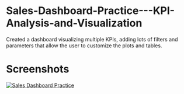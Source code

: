 # Sales-Dashboard-Practice---KPI-Analysis-and-Visualization

Created a dashboard visualizing multiple KPIs, adding lots of filters and parameters that allow the user to customize the plots and tables.

# Screenshots
[![Sales Dashboard Practice](https://i.ibb.co/DGLJZBK/Online-Sales-Dashboard.png)](https://public.tableau.com/app/profile/amro.alshaban/viz/OnlineSalesDashboardPractice1/Dashboard1)
